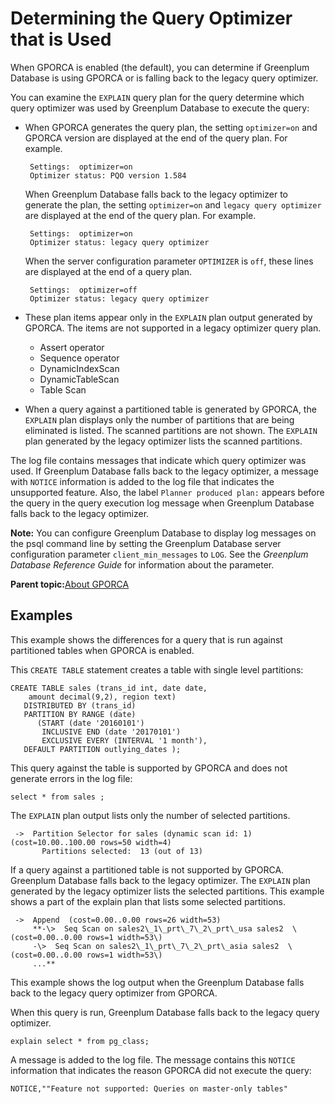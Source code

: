 # Determining the Query Optimizer that is Used 

When GPORCA is enabled \(the default\), you can determine if Greenplum Database is using GPORCA or is falling back to the legacy query optimizer.

You can examine the `EXPLAIN` query plan for the query determine which query optimizer was used by Greenplum Database to execute the query:

-   When GPORCA generates the query plan, the setting `optimizer=on` and GPORCA version are displayed at the end of the query plan. For example.

    ```
     Settings:  optimizer=on
     Optimizer status: PQO version 1.584
    ```

    When Greenplum Database falls back to the legacy optimizer to generate the plan, the setting `optimizer=on` and `legacy query optimizer` are displayed at the end of the query plan. For example.

    ```
     Settings:  optimizer=on
     Optimizer status: legacy query optimizer
    ```

    When the server configuration parameter `OPTIMIZER` is `off`, these lines are displayed at the end of a query plan.

    ```
     Settings:  optimizer=off
     Optimizer status: legacy query optimizer
    ```

-   These plan items appear only in the `EXPLAIN` plan output generated by GPORCA. The items are not supported in a legacy optimizer query plan.
    -   Assert operator
    -   Sequence operator
    -   DynamicIndexScan
    -   DynamicTableScan
    -   Table Scan
-   When a query against a partitioned table is generated by GPORCA, the `EXPLAIN` plan displays only the number of partitions that are being eliminated is listed. The scanned partitions are not shown. The `EXPLAIN` plan generated by the legacy optimizer lists the scanned partitions.

The log file contains messages that indicate which query optimizer was used. If Greenplum Database falls back to the legacy optimizer, a message with `NOTICE` information is added to the log file that indicates the unsupported feature. Also, the label `Planner produced plan:` appears before the query in the query execution log message when Greenplum Database falls back to the legacy optimizer.

**Note:** You can configure Greenplum Database to display log messages on the psql command line by setting the Greenplum Database server configuration parameter `client_min_messages` to `LOG`. See the *Greenplum Database Reference Guide* for information about the parameter.

**Parent topic:**[About GPORCA](../../query/topics/query-piv-optimizer.html)

## Examples 

This example shows the differences for a query that is run against partitioned tables when GPORCA is enabled.

This `CREATE TABLE` statement creates a table with single level partitions:

```
CREATE TABLE sales (trans_id int, date date, 
    amount decimal(9,2), region text)
   DISTRIBUTED BY (trans_id)
   PARTITION BY RANGE (date)
      (START (date '2016­01­01') 
       INCLUSIVE END (date '2017­01­01') 
       EXCLUSIVE EVERY (INTERVAL '1 month'),
   DEFAULT PARTITION outlying_dates );
```

This query against the table is supported by GPORCA and does not generate errors in the log file:

```
select * from sales ;
```

The `EXPLAIN` plan output lists only the number of selected partitions.

```
 ->  Partition Selector for sales (dynamic scan id: 1)  (cost=10.00..100.00 rows=50 width=4)
       Partitions selected:  13 (out of 13)
```

If a query against a partitioned table is not supported by GPORCA. Greenplum Database falls back to the legacy optimizer. The `EXPLAIN` plan generated by the legacy optimizer lists the selected partitions. This example shows a part of the explain plan that lists some selected partitions.

```
 ->  Append  (cost=0.00..0.00 rows=26 width=53)
     **-\>  Seq Scan on sales2\_1\_prt\_7\_2\_prt\_usa sales2  \(cost=0.00..0.00 rows=1 width=53\)
     -\>  Seq Scan on sales2\_1\_prt\_7\_2\_prt\_asia sales2  \(cost=0.00..0.00 rows=1 width=53\)
     ...**
```

This example shows the log output when the Greenplum Database falls back to the legacy query optimizer from GPORCA.

When this query is run, Greenplum Database falls back to the legacy query optimizer.

```
explain select * from pg_class;
```

A message is added to the log file. The message contains this `NOTICE` information that indicates the reason GPORCA did not execute the query:

```
NOTICE,""Feature not supported: Queries on master-only tables"
```

